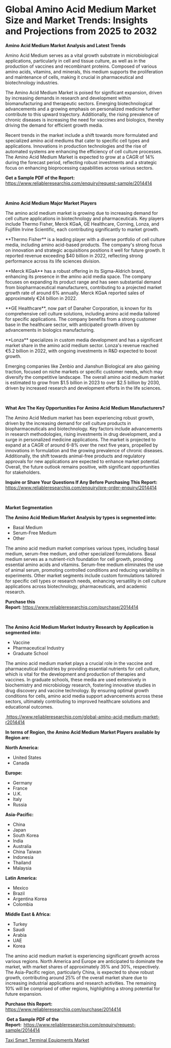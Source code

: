 <p><h1>Global Amino Acid Medium Market Size and Market Trends: Insights and Projections from 2025 to 2032</h1></p><p><strong>Amino Acid Medium Market Analysis and Latest Trends</strong></p>
<p><p>Amino Acid Medium serves as a vital growth substrate in microbiological applications, particularly in cell and tissue culture, as well as in the production of vaccines and recombinant proteins. Composed of various amino acids, vitamins, and minerals, this medium supports the proliferation and maintenance of cells, making it crucial in pharmaceutical and biotechnology industries.</p><p>The Amino Acid Medium Market is poised for significant expansion, driven by increasing demands in research and development within biomanufacturing and therapeutic sectors. Emerging biotechnological advancements and a growing emphasis on personalized medicine further contribute to this upward trajectory. Additionally, the rising prevalence of chronic diseases is increasing the need for vaccines and biologics, thereby driving the demand for efficient growth media.</p><p>Recent trends in the market include a shift towards more formulated and specialized amino acid mediums that cater to specific cell types and applications. Innovations in production technologies and the rise of automated systems are enhancing the efficiency of cell culture processes. The Amino Acid Medium Market is expected to grow at a CAGR of 14% during the forecast period, reflecting robust investments and a strategic focus on enhancing bioprocessing capabilities across various sectors.</p></p>
<p><strong>Get a Sample PDF of the Report:&nbsp;</strong> <a href="https://www.reliableresearchiq.com/enquiry/request-sample/2014414?utm_campaign=3045&utm_medium=2&utm_source=Github&utm_content=ia&utm_term=29032025&utm_id=amino-acid-medium">https://www.reliableresearchiq.com/enquiry/request-sample/2014414</a></p>
<p>&nbsp;</p>
<p><strong>Amino Acid Medium Major Market Players</strong></p>
<p><p>The amino acid medium market is growing due to increasing demand for cell culture applications in biotechnology and pharmaceuticals. Key players include Thermo Fisher, Merck KGaA, GE Healthcare, Corning, Lonza, and Fujifilm Irvine Scientific, each contributing significantly to market growth.</p><p>**Thermo Fisher** is a leading player with a diverse portfolio of cell culture media, including amino acid-based products. The company's strong focus on innovation and strategic acquisitions positions it well for future growth. It reported revenue exceeding $40 billion in 2022, reflecting strong performance across its life sciences division.</p><p>**Merck KGaA** has a robust offering in its Sigma-Aldrich brand, enhancing its presence in the amino acid media space. The company focuses on expanding its product range and has seen substantial demand from biopharmaceutical manufacturers, contributing to a projected market growth rate of around 6% annually. Merck KGaA reported sales of approximately €24 billion in 2022.</p><p>**GE Healthcare**, now part of Danaher Corporation, is known for its comprehensive cell culture solutions, including amino acid media tailored for specific applications. The company benefits from a strong customer base in the healthcare sector, with anticipated growth driven by advancements in biologics manufacturing.</p><p>**Lonza** specializes in custom media development and has a significant market share in the amino acid medium sector. Lonza's revenue reached €5.2 billion in 2022, with ongoing investments in R&D expected to boost growth.</p><p>Emerging companies like Zenbio and Jianshun Biological are also gaining traction, focused on niche markets or specific customer needs, which may diversify the competitive landscape. The overall amino acid medium market is estimated to grow from $1.5 billion in 2023 to over $2.5 billion by 2030, driven by increased research and development efforts in the life sciences.</p></p>
<p>&nbsp;</p>
<p><strong>What Are The Key Opportunities For Amino Acid Medium Manufacturers?</strong></p>
<p><p>The Amino Acid Medium market has been experiencing robust growth, driven by the increasing demand for cell culture products in biopharmaceuticals and biotechnology. Key factors include advancements in research methodologies, rising investments in drug development, and a surge in personalized medicine applications. The market is projected to expand at a CAGR of around 6-8% over the next five years, propelled by innovations in formulation and the growing prevalence of chronic diseases. Additionally, the shift towards animal-free products and regulatory approvals for new applications are expected to enhance market potential. Overall, the future outlook remains positive, with significant opportunities for stakeholders.</p></p>
<p><strong>Inquire or Share Your Questions If Any Before Purchasing This Report:</strong> <a href="https://www.reliableresearchiq.com/enquiry/pre-order-enquiry/2014414?utm_campaign=3045&utm_medium=2&utm_source=Github&utm_content=ia&utm_term=29032025&utm_id=amino-acid-medium">https://www.reliableresearchiq.com/enquiry/pre-order-enquiry/2014414</a></p>
<p>&nbsp;</p>
<p><strong>Market Segmentation</strong></p>
<p><strong>The Amino Acid Medium Market Analysis by types is segmented into:</strong></p>
<p><ul><li>Basal Medium</li><li>Serum-Free Medium</li><li>Other</li></ul></p>
<p><p>The amino acid medium market comprises various types, including basal medium, serum-free medium, and other specialized formulations. Basal medium serves as a nutrient-rich foundation for cell growth, providing essential amino acids and vitamins. Serum-free medium eliminates the use of animal serum, promoting controlled conditions and reducing variability in experiments. Other market segments include custom formulations tailored for specific cell types or research needs, enhancing versatility in cell culture applications across biotechnology, pharmaceuticals, and academic research.</p></p>
<p><strong>Purchase this Report:&nbsp;</strong><a href="https://www.reliableresearchiq.com/purchase/2014414?utm_campaign=3045&utm_medium=2&utm_source=Github&utm_content=ia&utm_term=29032025&utm_id=amino-acid-medium">https://www.reliableresearchiq.com/purchase/2014414</a></p>
<p>&nbsp;</p>
<p><strong>The Amino Acid Medium Market Industry Research by Application is segmented into:</strong></p>
<p><ul><li>Vaccine</li><li>Pharmaceutical Industry</li><li>Graduate School</li></ul></p>
<p><p>The amino acid medium market plays a crucial role in the vaccine and pharmaceutical industries by providing essential nutrients for cell culture, which is vital for the development and production of therapies and vaccines. In graduate schools, these media are used extensively in biochemistry and microbiology research, fostering innovative studies in drug discovery and vaccine technology. By ensuring optimal growth conditions for cells, amino acid media support advancements across these sectors, ultimately contributing to improved healthcare solutions and educational outcomes.</p></p>
<p><a href="https://www.reliableresearchiq.com/global-amino-acid-medium-market-r2014414?utm_campaign=3045&utm_medium=2&utm_source=Github&utm_content=ia&utm_term=29032025&utm_id=amino-acid-medium">&nbsp;https://www.reliableresearchiq.com/global-amino-acid-medium-market-r2014414</a></p>
<p><strong>In terms of Region, the Amino Acid Medium Market Players available by Region are:</strong></p>
<p>
    <p> <strong> North America: </strong>
        <ul>
            <li>United States</li>
            <li>Canada</li>
        </ul>
        </p> 
    <p> <strong> Europe: </strong>
        <ul>
            <li>Germany</li>
            <li>France</li>
            <li>U.K.</li>
            <li>Italy</li>
            <li>Russia</li>
        </ul>
        </p> 
    <p> <strong> Asia-Pacific: </strong>
        <ul>
            <li>China</li>
            <li>Japan</li>
            <li>South Korea</li>
            <li>India</li>
            <li>Australia</li>
            <li>China Taiwan</li>
            <li>Indonesia</li>
            <li>Thailand</li>
            <li>Malaysia</li>
        </ul>
        </p> 
    <p> <strong> Latin America: </strong>
        <ul>
            <li>Mexico</li>
            <li>Brazil</li>
            <li>Argentina Korea</li>
            <li>Colombia</li>
        </ul>
        </p> 
    <p> <strong> Middle East & Africa: </strong>
        <ul>
            <li>Turkey</li>
            <li>Saudi</li>
            <li>Arabia</li>
            <li>UAE</li>
            <li>Korea</li>
        </ul>
    </p>
    </p>
<p><p>The amino acid medium market is experiencing significant growth across various regions. North America and Europe are anticipated to dominate the market, with market shares of approximately 35% and 30%, respectively. The Asia-Pacific region, particularly China, is expected to show robust growth, contributing around 25% of the overall market share due to increasing industrial applications and research activities. The remaining 10% will be comprised of other regions, highlighting a strong potential for future expansion.</p></p>
<p><strong>Purchase this Report: </strong><a href="https://www.reliableresearchiq.com/purchase/2014414?utm_campaign=3045&utm_medium=2&utm_source=Github&utm_content=ia&utm_term=29032025&utm_id=amino-acid-medium">https://www.reliableresearchiq.com/purchase/2014414</a></p>
<p>&nbsp;<strong>Get a Sample PDF of the Report:&nbsp;&nbsp;</strong><a href="https://www.reliableresearchiq.com/enquiry/request-sample/2014414?utm_campaign=3045&utm_medium=2&utm_source=Github&utm_content=ia&utm_term=29032025&utm_id=amino-acid-medium">https://www.reliableresearchiq.com/enquiry/request-sample/2014414</a></p>
<p><strong></strong></p>
<p><p><a href="https://github.com/ugurgyuri/Market-Research-Report-List-1/blob/main/taxi-smart-terminal-equipments-market.md?utm_campaign=3045&utm_medium=2&utm_source=Github&utm_content=ia&utm_term=29032025&utm_id=amino-acid-medium">Taxi Smart Terminal Equipments Market</a></p></p>